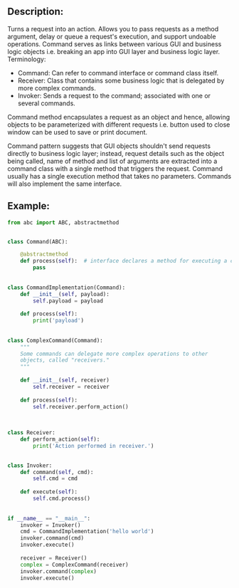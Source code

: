 ## Description:
Turns a request into an action. Allows you to pass requests as a method argument, delay or queue a request's execution, and support undoable operations. Command serves as links between various GUI and business logic objects i.e. breaking an app into GUI layer and business logic layer. Terminology:
- Command: Can refer to command interface or command class itself.
- Receiver: Class that contains some business logic that is delegated by more complex commands.
- Invoker: Sends a request to the command; associated with one or several commands.

Command method encapsulates a request as an object and hence, allowing objects to be parameterized with different requests i.e. button used to  close window can be used to save or print document. 

Command pattern suggests that GUI objects shouldn't send requests directly to business logic layer; instead, request details such as the object being called, name of method and list of arguments are extracted into a command class with a single method that triggers the request. Command usually has a single execution method that takes no parameters. Commands will also implement the same interface.

## Example:
```python
from abc import ABC, abstractmethod


class Command(ABC):

    @abstractmethod
    def process(self):  # interface declares a method for executing a command
        pass
  
  
class CommandImplementation(Command):
    def __init__(self, payload):
        self.payload = payload
  
    def process(self):
        print('payload')
        
        
class ComplexCommand(Command):
    """
    Some commands can delegate more complex operations to other
    objects, called "receivers."
    """
    
    def __init__(self, receiver)
        self.receiver = receiver
    
    def process(self):
        self.receiver.perform_action()
    
  

class Receiver:
    def perform_action(self):
        print('Action performed in receiver.')
  

class Invoker:
    def command(self, cmd):
        self.cmd = cmd
  
    def execute(self):
        self.cmd.process()
  
  
if __name__ == "__main__":
    invoker = Invoker()
    cmd = CommandImplementation('hello world')
    invoker.command(cmd)
    invoker.execute()
    
    receiver = Receiver()
    complex = ComplexCommand(receiver)
    invoker.command(complex)
    invoker.execute()
```

